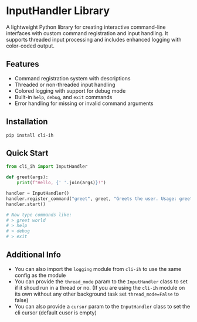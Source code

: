 # InputHandler Library

A lightweight Python library for creating interactive command-line interfaces with custom command registration and input handling. It supports threaded input processing and includes enhanced logging with color-coded output.

## Features

- Command registration system with descriptions
- Threaded or non-threaded input handling
- Colored logging with support for debug mode
- Built-in `help`, `debug`, and `exit` commands
- Error handling for missing or invalid command arguments

## Installation

`pip install cli-ih`

## Quick Start

```python
from cli_ih import InputHandler

def greet(args):
    print(f"Hello, {' '.join(args)}!")

handler = InputHandler()
handler.register_command("greet", greet, "Greets the user. Usage: greet [name]")
handler.start()

# Now type commands like:
# > greet world
# > help
# > debug
# > exit
```

## Additional Info

- You can also import the `logging` module from `cli-ih` to use the same config as the module
- You can provide the `thread_mode` param to the `InputHandler` class to set if it shoud run in a thread or no.
(If you are using the `cli-ih` module on its own without any other background task set `thread_mode=False` to false)
- You can also provide a `cursor` param to the `InputHandler` class to set the cli cursor (default cusor is empty)